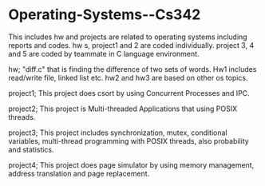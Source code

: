 # Operating-Systems--Cs342

This includes hw and projects are related to operating systems including reports and codes.
hw s, project1 and 2 are coded individually. project 3, 4 and 5 are coded by teammate
in C language environment. 

hw;
"diff.c" that is finding the difference of two sets of words. Hw1 includes
read/write file, linked list etc. hw2 and hw3 are based on other os topics.

project1;
This project does csort by using Concurrent Processes and IPC. 

project2;
This project is Multi-threaded Applications that using POSIX threads.

project3;
This project includes synchronization, mutex, conditional variables, multi-thread
programming with POSIX threads, also probability and statistics. 

project4;
This project does page simulator by using memory management, address translation and page replacement. 

